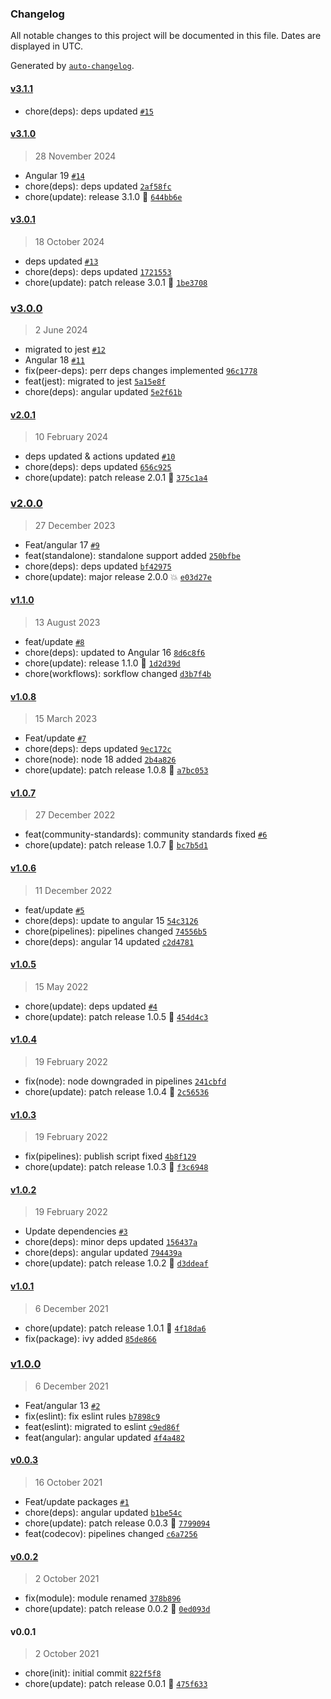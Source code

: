 ### Changelog

All notable changes to this project will be documented in this file. Dates are displayed in UTC.

Generated by [`auto-changelog`](https://github.com/CookPete/auto-changelog).

#### [v3.1.1](https://github.com/Celtian/ngx-if-platform/compare/v3.1.0...v3.1.1)

- chore(deps): deps updated [`#15`](https://github.com/Celtian/ngx-if-platform/pull/15)

#### [v3.1.0](https://github.com/Celtian/ngx-if-platform/compare/v3.0.1...v3.1.0)

> 28 November 2024

- Angular 19 [`#14`](https://github.com/Celtian/ngx-if-platform/pull/14)
- chore(deps): deps updated [`2af58fc`](https://github.com/Celtian/ngx-if-platform/commit/2af58fccc9f670e8f51f89478e0a60a7eff377da)
- chore(update): release 3.1.0 🚀 [`644bb6e`](https://github.com/Celtian/ngx-if-platform/commit/644bb6e484b61693e55d542822ec799a5494bd62)

#### [v3.0.1](https://github.com/Celtian/ngx-if-platform/compare/v3.0.0...v3.0.1)

> 18 October 2024

- deps updated [`#13`](https://github.com/Celtian/ngx-if-platform/pull/13)
- chore(deps): deps updated [`1721553`](https://github.com/Celtian/ngx-if-platform/commit/1721553153f0bbd4a239626ef48af0793647e826)
- chore(update): patch release 3.0.1 🐛 [`1be3708`](https://github.com/Celtian/ngx-if-platform/commit/1be3708226434ef41e8837b4fbe2604637a65991)

### [v3.0.0](https://github.com/Celtian/ngx-if-platform/compare/v2.0.1...v3.0.0)

> 2 June 2024

- migrated to jest [`#12`](https://github.com/Celtian/ngx-if-platform/pull/12)
- Angular 18 [`#11`](https://github.com/Celtian/ngx-if-platform/pull/11)
- fix(peer-deps): perr deps changes implemented [`96c1778`](https://github.com/Celtian/ngx-if-platform/commit/96c1778bac0e9541557ea2c16f7abec4a980d90b)
- feat(jest): migrated to jest [`5a15e8f`](https://github.com/Celtian/ngx-if-platform/commit/5a15e8fe8b269f35bfd9e3e917dd0342104507e3)
- chore(deps): angular updated [`5e2f61b`](https://github.com/Celtian/ngx-if-platform/commit/5e2f61b17cb961c85e0e5820ebc3639568e79a7b)

#### [v2.0.1](https://github.com/Celtian/ngx-if-platform/compare/v2.0.0...v2.0.1)

> 10 February 2024

- deps updated & actions updated [`#10`](https://github.com/Celtian/ngx-if-platform/pull/10)
- chore(deps): deps updated [`656c925`](https://github.com/Celtian/ngx-if-platform/commit/656c925360dd3837691519dde3bdf461cc6f02c6)
- chore(update): patch release 2.0.1 🐛 [`375c1a4`](https://github.com/Celtian/ngx-if-platform/commit/375c1a47296d21b7f458993c46f3866b9fa96770)

### [v2.0.0](https://github.com/Celtian/ngx-if-platform/compare/v1.1.0...v2.0.0)

> 27 December 2023

- Feat/angular 17 [`#9`](https://github.com/Celtian/ngx-if-platform/pull/9)
- feat(standalone): standalone support added [`250bfbe`](https://github.com/Celtian/ngx-if-platform/commit/250bfbe83c4b17aa89e3f2119155f2db182b13c2)
- chore(deps): deps updated [`bf42975`](https://github.com/Celtian/ngx-if-platform/commit/bf42975b1bf046e6016f531c6062028d0bbee25c)
- chore(update): major release 2.0.0 💥 [`e03d27e`](https://github.com/Celtian/ngx-if-platform/commit/e03d27ee1b1868ade02f9f4105ec83cfcd5a6e75)

#### [v1.1.0](https://github.com/Celtian/ngx-if-platform/compare/v1.0.8...v1.1.0)

> 13 August 2023

- feat/update [`#8`](https://github.com/Celtian/ngx-if-platform/pull/8)
- chore(deps): updated to Angular 16 [`8d6c8f6`](https://github.com/Celtian/ngx-if-platform/commit/8d6c8f60fea869d33c3e04e19c2cdb2c596d2175)
- chore(update): release 1.1.0 🚀 [`1d2d39d`](https://github.com/Celtian/ngx-if-platform/commit/1d2d39dfb2e495e93c36a917d05161717423e727)
- chore(workflows): sorkflow changed [`d3b7f4b`](https://github.com/Celtian/ngx-if-platform/commit/d3b7f4b86df6bdd13a1799febbcdce18fb82910d)

#### [v1.0.8](https://github.com/Celtian/ngx-if-platform/compare/v1.0.7...v1.0.8)

> 15 March 2023

- Feat/update [`#7`](https://github.com/Celtian/ngx-if-platform/pull/7)
- chore(deps): deps updated [`9ec172c`](https://github.com/Celtian/ngx-if-platform/commit/9ec172c31e97540759b5e84df98eacdb35654db7)
- chore(node): node 18 added [`2b4a826`](https://github.com/Celtian/ngx-if-platform/commit/2b4a826fdf15cc5f7d662f624e4d792258657d01)
- chore(update): patch release 1.0.8 🐛 [`a7bc053`](https://github.com/Celtian/ngx-if-platform/commit/a7bc053049a4e3f3928420a7473a95b9ff1efc58)

#### [v1.0.7](https://github.com/Celtian/ngx-if-platform/compare/v1.0.6...v1.0.7)

> 27 December 2022

- feat(community-standards): community standards fixed [`#6`](https://github.com/Celtian/ngx-if-platform/pull/6)
- chore(update): patch release 1.0.7 🐛 [`bc7b5d1`](https://github.com/Celtian/ngx-if-platform/commit/bc7b5d165b7a929f4a704b8908a849439963e7bc)

#### [v1.0.6](https://github.com/Celtian/ngx-if-platform/compare/v1.0.5...v1.0.6)

> 11 December 2022

- feat/update [`#5`](https://github.com/Celtian/ngx-if-platform/pull/5)
- chore(deps): update to angular 15 [`54c3126`](https://github.com/Celtian/ngx-if-platform/commit/54c3126fb8025a6063a050446eb4c85b190548f0)
- chore(pipelines): pipelines changed [`74556b5`](https://github.com/Celtian/ngx-if-platform/commit/74556b52cd76724088aeff2bc9316339ac4be694)
- chore(deps): angular 14 updated [`c2d4781`](https://github.com/Celtian/ngx-if-platform/commit/c2d4781e1b36edfbbb6f49dfbcc3e3b1a16801a0)

#### [v1.0.5](https://github.com/Celtian/ngx-if-platform/compare/v1.0.4...v1.0.5)

> 15 May 2022

- chore(update): deps updated [`#4`](https://github.com/Celtian/ngx-if-platform/pull/4)
- chore(update): patch release 1.0.5 🐛 [`454d4c3`](https://github.com/Celtian/ngx-if-platform/commit/454d4c3e3d2600478a9683942c6f4a398b26a3e3)

#### [v1.0.4](https://github.com/Celtian/ngx-if-platform/compare/v1.0.3...v1.0.4)

> 19 February 2022

- fix(node): node downgraded in pipelines [`241cbfd`](https://github.com/Celtian/ngx-if-platform/commit/241cbfd3edbeb689fc6fb7496e3662f010348c7b)
- chore(update): patch release 1.0.4 🐛 [`2c56536`](https://github.com/Celtian/ngx-if-platform/commit/2c56536138aec67012f091b3a4ff647a9a379eea)

#### [v1.0.3](https://github.com/Celtian/ngx-if-platform/compare/v1.0.2...v1.0.3)

> 19 February 2022

- fix(pipelines): publish script fixed [`4b8f129`](https://github.com/Celtian/ngx-if-platform/commit/4b8f129f74b37e44d8b52c50dc23fe4825205e74)
- chore(update): patch release 1.0.3 🐛 [`f3c6948`](https://github.com/Celtian/ngx-if-platform/commit/f3c694899e3e747d744610751676617d10e3135d)

#### [v1.0.2](https://github.com/Celtian/ngx-if-platform/compare/v1.0.1...v1.0.2)

> 19 February 2022

- Update dependencies [`#3`](https://github.com/Celtian/ngx-if-platform/pull/3)
- chore(deps): minor deps updated [`156437a`](https://github.com/Celtian/ngx-if-platform/commit/156437a5f5cecbeb154c12dd52775caeadf0a6c9)
- chore(deps): angular updated [`794439a`](https://github.com/Celtian/ngx-if-platform/commit/794439abb12a99c2c54ab7f13c18db278e422d22)
- chore(update): patch release 1.0.2 🐛 [`d3ddeaf`](https://github.com/Celtian/ngx-if-platform/commit/d3ddeaf59e760d59e6c41a4ec16ca66dd275e4bf)

#### [v1.0.1](https://github.com/Celtian/ngx-if-platform/compare/v1.0.0...v1.0.1)

> 6 December 2021

- chore(update): patch release 1.0.1 🐛 [`4f18da6`](https://github.com/Celtian/ngx-if-platform/commit/4f18da6f706adb6ae1e94a0c39ba99912ae386aa)
- fix(package): ivy added [`85de866`](https://github.com/Celtian/ngx-if-platform/commit/85de866369f0a458c69d4a38109edb0c57f86be6)

### [v1.0.0](https://github.com/Celtian/ngx-if-platform/compare/v0.0.3...v1.0.0)

> 6 December 2021

- Feat/angular 13 [`#2`](https://github.com/Celtian/ngx-if-platform/pull/2)
- fix(eslint): fix eslint rules [`b7898c9`](https://github.com/Celtian/ngx-if-platform/commit/b7898c9dd74bcfe68c8c719948cbd6b8334f7f65)
- feat(eslint): migrated to eslint [`c9ed86f`](https://github.com/Celtian/ngx-if-platform/commit/c9ed86fd74cc198f0b7fb48d36de477431181092)
- feat(angular): angular updated [`4f4a482`](https://github.com/Celtian/ngx-if-platform/commit/4f4a4825c6dc1a9447ca19cb42752d7b9cfffb61)

#### [v0.0.3](https://github.com/Celtian/ngx-if-platform/compare/v0.0.2...v0.0.3)

> 16 October 2021

- Feat/update packages [`#1`](https://github.com/Celtian/ngx-if-platform/pull/1)
- chore(deps): angular updated [`b1be54c`](https://github.com/Celtian/ngx-if-platform/commit/b1be54cbdf3d2d04e03f7e6ffefa9db3e8201467)
- chore(update): patch release 0.0.3 🐛 [`7799094`](https://github.com/Celtian/ngx-if-platform/commit/7799094985c34d8ad50e1137564c7bc1d297e097)
- feat(codecov): pipelines changed [`c6a7256`](https://github.com/Celtian/ngx-if-platform/commit/c6a7256dce5eb5660282e447641e7989b4a07b24)

#### [v0.0.2](https://github.com/Celtian/ngx-if-platform/compare/v0.0.1...v0.0.2)

> 2 October 2021

- fix(module): module renamed [`378b896`](https://github.com/Celtian/ngx-if-platform/commit/378b896ef2b9a8e8b3cc8272d441496f36cbc0ea)
- chore(update): patch release 0.0.2 🐛 [`0ed093d`](https://github.com/Celtian/ngx-if-platform/commit/0ed093d900f192a1c1c36c2b3bd2bdb096afdc75)

#### v0.0.1

> 2 October 2021

- chore(init): initial commit [`822f5f8`](https://github.com/Celtian/ngx-if-platform/commit/822f5f84555096ca6a0838ac36e26cc2e3305864)
- chore(update): patch release 0.0.1 🐛 [`475f633`](https://github.com/Celtian/ngx-if-platform/commit/475f63375f4a2be315d7e3cfb1bf48a4ae969528)
